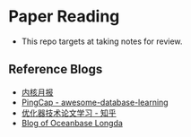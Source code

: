# Paper Reading

* This repo targets at taking notes for review.

## Reference Blogs

* [内核月报](https://github.com/tangwz/db-monthly)
* [PingCap - awesome-database-learning](https://github.com/pingcap/awesome-database-learning)
* [优化器技术论文学习 - 知乎](https://www.zhihu.com/column/c_1364661018229141504)
* [Blog of Oceanbase Longda](http://www.ilongda.com/knowledge/paper/)